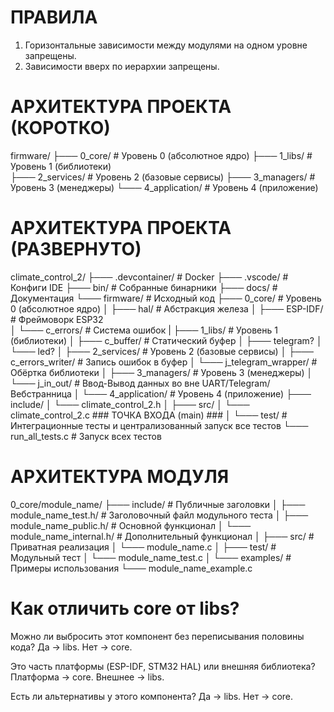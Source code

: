 # ПРАВИЛА
  1. Горизонтальные зависимости между модулями на одном уровне запрещены.
  2. Зависимости вверх по иерархии запрещены.

# АРХИТЕКТУРА ПРОЕКТА (КОРОТКО)
  firmware/
  ├─── 0_core/                             # Уровень 0 (абсолютное ядро)
  ├─── 1_libs/                             # Уровень 1 (библиотеки)            
  ├─── 2_services/                         # Уровень 2 (базовые сервисы)
  ├─── 3_managers/                         # Уровень 3 (менеджеры)
  └─── 4_application/                      # Уровень 4 (приложение)

# АРХИТЕКТУРА ПРОЕКТА (РАЗВЕРНУТО)
  climate_control_2/
  ├─── .devcontainer/                   # Docker
  ├─── .vscode/                         # Конфиги IDE
  ├─── bin/                             # Собранные бинарники
  ├─── docs/                            # Документация
  └─── firmware/                        # Исходный код
       ├─── 0_core/                        # Уровень 0 (абсолютное ядро)
       │    ├─── hal/                         # Абстракция железа
       │    ├─── ESP-IDF/                     # Фреймоворк ESP32  
       │    └─── c_errors/                    # Система ошибок
       |
       ├─── 1_libs/                        # Уровень 1 (библиотеки)
       │    ├─── c_buffer/                    # Статический буфер
       │    ├─── telegram?
       │    └─── led?
       │
       ├─── 2_services/                    # Уровень 2 (базовые сервисы)
       │    ├─── c_errors_writer/             # Запись ошибок в буфер
       │    └─── j_telegram_wrapper/          # Обёртка библиотеки
       │
       ├─── 3_managers/                    # Уровень 3 (менеджеры)
       │    └─── j_in_out/                    # Ввод-Вывод данных во вне UART/Telegram/Вебстранница
       │
       └─── 4_application/                 # Уровень 4 (приложение)
            ├─── include/
            │    └─── climate_control_2.h
            │
            ├─── src/
            │    └─── climate_control_2.c        ### ТОЧКА ВХОДА (main) ###
            │
            └─── test/                        # Интеграционные тесты и централизованный запуск все тестов
                 └─── run_all_tests.c            # Запуск всех тестов
            
# АРХИТЕКТУРА МОДУЛЯ
  0_core/module_name/
  ├─── include/                           # Публичные заголовки
  │    ├─── module_name_test.h/              # Заголовочный файл модульного теста
  │    ├─── module_name_public.h/            # Основной функционал
  │    └─── module_name_internal.h/          # Дополнительный функционал
  │
  ├─── src/                               # Приватная реализация
  │    └─── module_name.c
  │
  ├─── test/                              # Модульный тест
  │    └─── module_name_test.c
  │
  └─── examples/                          # Примеры использования
       └─── module_name_example.c

# Как отличить core от libs?
  Можно ли выбросить этот компонент без переписывания половины кода?
      Да → libs.
      Нет → core.

  Это часть платформы (ESP-IDF, STM32 HAL) или внешняя библиотека?
    Платформа → core.
    Внешнее → libs.

  Есть ли альтернативы у этого компонента?
    Да → libs.
    Нет → core.